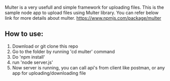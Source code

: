 
Multer is a very usefull and simple framework for uploading files.
This is the sample node app to upload files using Multer library.
You can refer below link for more details about multer.
https://www.npmjs.com/package/multer 

How to use:
----------
  1. Download or git clone this repo
  2. Go to the folder by running 'cd multer' command
  3. Do 'npm install'
  4. run 'node server.js'
  5. Now server is running, you can call api's from client like postman, or any app for uploading/downloading file

